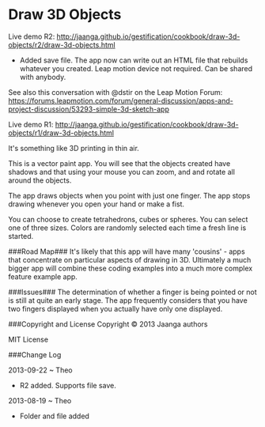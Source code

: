 Draw 3D Objects
===============

Live demo R2:  http://jaanga.github.io/gestification/cookbook/draw-3d-objects/r2/draw-3d-objects.html   
- Added save file. The app now can write out an HTML file that rebuilds whatever you created. Leap motion device not required. Can be shared with anybody.  

See also this conversation with @dstir on the Leap Motion Forum:  
https://forums.leapmotion.com/forum/general-discussion/apps-and-project-discussion/53293-simple-3d-sketch-app


Live demo R1: http://jaanga.github.io/gestification/cookbook/draw-3d-objects/r1/draw-3d-objects.html  

It's something like 3D printing in thin air.

This is a vector paint app. You will see that the objects created have shadows and that using your mouse you can zoom, and and rotate all around the objects.

The app draws objects when you point with just one finger. The app stops drawing whenever you open your hand or make a fist.

You can choose to create tetrahedrons, cubes or spheres. You can select one of three sizes. Colors are randomly selected each time a fresh line is started.

###Road Map###
It's likely that this app will have many 'cousins' - apps that concentrate on particular aspects of drawing in 3D. 
Ultimately a much bigger app will combine these coding examples into a much more complex feature example app.

###Issues###
The determination of whether a finger is being pointed or not is still at quite an early stage. 
The app frequently considers that you have two fingers displayed when you actually have only one displayed. 

###Copyright and License
Copyright &copy; 2013 Jaanga authors

MIT License

###Change Log

2013-09-22 ~ Theo
* R2 added. Supports file save.

2013-08-19 ~ Theo
* Folder and file added